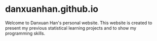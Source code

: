 # danxuanhan.github.io
Welcome to Danxuan Han's personal website. This website is created to present my previous statistical learning projects and to show my programming skills.
